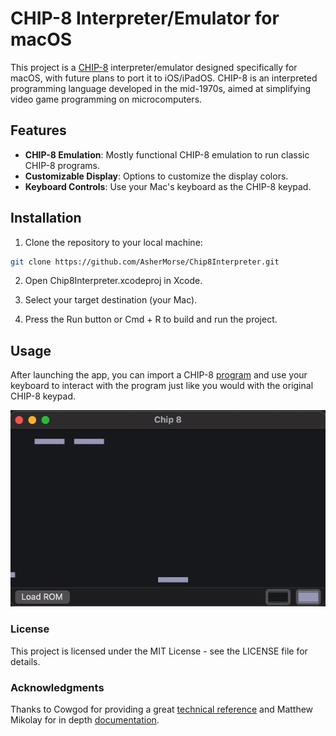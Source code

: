 # CHIP-8 Interpreter/Emulator for macOS

This project is a [CHIP-8](https://en.wikipedia.org/wiki/CHIP-8) interpreter/emulator designed specifically for macOS, with future plans to port it to iOS/iPadOS. CHIP-8 is an interpreted programming language developed in the mid-1970s, aimed at simplifying video game programming on microcomputers.

## Features

- **CHIP-8 Emulation**: Mostly functional CHIP-8 emulation to run  classic CHIP-8 programs.
- **Customizable Display**: Options to customize the display colors.
- **Keyboard Controls**: Use your Mac's keyboard as the CHIP-8 keypad.

## Installation

1. Clone the repository to your local machine:

```sh
git clone https://github.com/AsherMorse/Chip8Interpreter.git
```

2. Open Chip8Interpreter.xcodeproj in Xcode.

3. Select your target destination (your Mac).

4. Press the Run button or Cmd + R to build and run the project.

## Usage

After launching the app, you can import a CHIP-8 [program](https://johnearnest.github.io/chip8Archive/) and use your keyboard to interact with the program just like you would with the original CHIP-8 keypad.

![demo.gif](https://github.com/AsherMorse/Chip8Interpreter/blob/main/Chip8Interpreter/Resources/demo.gif)

### License
This project is licensed under the MIT License - see the LICENSE file for details.

### Acknowledgments
Thanks to Cowgod for providing a great [technical reference](http://devernay.free.fr/hacks/chip8/C8TECH10.HTM/) and Matthew Mikolay for in depth [documentation](https://github.com/mattmikolay/chip-8/wiki/).
